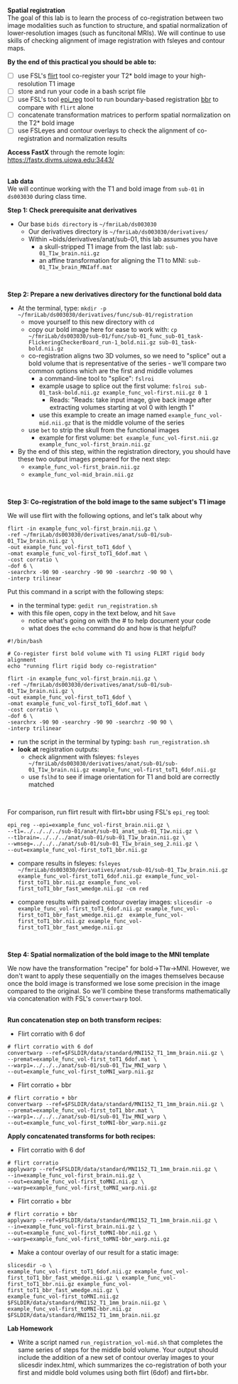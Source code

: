 **Spatial registration**
</br>
The goal of this lab is to learn the process of co-registration between two image modalities such as function to structure, and spatial normalization of lower-resolution images (such as funcitonal MRIs). We will continue to use skills of checking alignment of image registration with fsleyes and contour maps.
</br>

**By the end of this practical you should be able to:** <br/>
* [ ] use FSL's [flirt](http://web.mit.edu/fsl_v5.0.10/fsl/doc/wiki/FLIRT(2f)UserGuide.html) tool co-register your T2* bold image to your high-resolution T1 image <br/>
* [ ] store and run your code in a bash script file 
* [ ] use FSL's tool [epi_reg](https://fsl.fmrib.ox.ac.uk/fsl/fslwiki/FLIRT/UserGuide#epi_reg) tool to run boundary-based registration [bbr](https://fsl.fmrib.ox.ac.uk/fsl/fslwiki/FLIRT_BBR) to compare with `flirt` alone
* [ ] concatenate transformation matrices to perform spatial normalization on the T2* bold image <br/> 
* [ ] use FSLeyes and contour overlays to check the alignment of co-registration and normalization results <br/> 

**Access FastX** through the remote login: <br>
https://fastx.divms.uiowa.edu:3443/  <br/>
<br/>

**Lab data** <br>
We will continue working with the T1 and bold image from `sub-01` in `ds003030` during class time.

**Step 1: Check prerequisite anat derivatives** <br>
* Our base `bids directory` is `~/fmriLab/ds003030`
    * Our derivatives directory is `~/fmriLab/ds003030/derivatives/`
    * Within ~bids/derivatives/anat/sub-01, this lab assumes you have 
        * a skull-stripped T1 image from the last lab: `sub-01_T1w_brain.nii.gz`
        * an affine transformation for aligning the T1 to MNI: `sub-01_T1w_brain_MNIaff.mat`
</br>

**Step 2: Prepare a new derivatives directory for the functional bold data**
* At the terminal, type: `mkdir -p ~/fmriLab/ds003030/derivatives/func/sub-01/registration`
    * move yourself to this new directory with `cd`
    * copy our bold image here for ease to work with: `cp ~/fmriLab/ds003030/sub-01/func/sub-01_func_sub-01_task-FlickeringCheckerBoard_run-1_bold.nii.gz sub-01_task-bold.nii.gz`
    * co-registration aligns two 3D volumes, so we need to "splice" out a bold volume that is representative of the series - we'll compare two common options which are the first and middle volumes
        * a command-line tool to "splice": `fslroi` 
        * example usage to splice out the first volume: `fslroi sub-01_task-bold.nii.gz example_func_vol-first.nii.gz 0 1`
            * Reads: "Reads: take input image, give back image after extracting volumes starting at vol 0 with length 1"
        * use this example to create an image named `example_func_vol-mid.nii.gz` that is the middle volume of the series
    * use `bet` to strip the skull from the functional images
        * example for first volume: `bet example_func_vol-first.nii.gz example_func_vol-first_brain.nii.gz`
* By the end of this step, within the registration directory, you should have these two output images prepared for the next step:
    * `example_func_vol-first_brain.nii.gz`
    * `example_func_vol-mid_brain.nii.gz`
</br>

**Step 3: Co-registration of the bold image to the same subject's T1 image**

We will use flirt with the following options, and let's talk about why

```
flirt -in example_func_vol-first_brain.nii.gz \
-ref ~/fmriLab/ds003030/derivatives/anat/sub-01/sub-01_T1w_brain.nii.gz \
-out example_func_vol-first_toT1_6dof \
-omat example_func_vol-first_toT1_6dof.mat \
-cost corratio \
-dof 6 \
-searchrx -90 90 -searchry -90 90 -searchrz -90 90 \
-interp trilinear
```

Put this command in a script with the following steps:
* in the terminal type: `gedit run_registration.sh`
* with this file open, copy in the text below, and hit `Save`
    * notice what's going on with the # to help document your code
    * what does the `echo` command do and how is that helpful?

```
#!/bin/bash

# Co-register first bold volume with T1 using FLIRT rigid body alignment
echo "running flirt rigid body co-registration"

flirt -in example_func_vol-first_brain.nii.gz \
-ref ~/fmriLab/ds003030/derivatives/anat/sub-01/sub-01_T1w_brain.nii.gz \
-out example_func_vol-first_toT1_6dof \
-omat example_func_vol-first_toT1_6dof.mat \
-cost corratio \
-dof 6 \
-searchrx -90 90 -searchry -90 90 -searchrz -90 90 \
-interp trilinear
```

* run the script in the terminal by typing: `bash run_registration.sh`
* **look at** registration outputs:
    * check alignment with fsleyes: `fsleyes ~/fmriLab/ds003030/derivatives/anat/sub-01/sub-01_T1w_brain.nii.gz example_func_vol-first_toT1_6dof.nii.gz`
    * use `fslhd` to see if image orientation for T1 and bold are correctly matched

</br>

For comparison, run flirt result with flirt+bbr using FSL's `epi_reg` tool:
```
epi_reg --epi=example_func_vol-first_brain.nii.gz \
--t1=../../../../sub-01/anat/sub-01_anat_sub-01_T1w.nii.gz \
--t1brain=../../../anat/sub-01/sub-01_T1w_brain.nii.gz \
--wmseg=../../../anat/sub-01/sub-01_T1w_brain_seg_2.nii.gz \
--out=example_func_vol-first_toT1_bbr.nii.gz
```

* compare results in fsleyes:
`fsleyes ~/fmriLab/ds003030/derivatives/anat/sub-01/sub-01_T1w_brain.nii.gz example_func_vol-first_toT1_6dof.nii.gz example_func_vol-first_toT1_bbr.nii.gz example_func_vol-first_toT1_bbr_fast_wmedge.nii.gz -cm red`

* compare results with paired contour overlay images: 
`slicesdir -o example_func_vol-first_toT1_6dof.nii.gz example_func_vol-first_toT1_bbr_fast_wmedge.nii.gz  example_func_vol-first_toT1_bbr.nii.gz example_func_vol-first_toT1_bbr_fast_wmedge.nii.gz`

</br>


**Step 4: Spatial normalization of the bold image to the MNI template**

We now have the transformation "recipe" for bold->T1w->MNI. However, we don't want to apply these sequentially on the images themselves because once the bold image is transformed we lose some precision in the image compared to the original. So we'll combine these transforms mathematically via concatenation with FSL's `convertwarp` tool.</br>
</br>

**Run concatenation step on both transform recipes:**
* Flirt corratio with 6 dof
```
# flirt corratio with 6 dof
convertwarp --ref=$FSLDIR/data/standard/MNI152_T1_1mm_brain.nii.gz \
--premat=example_func_vol-first_toT1_6dof.mat \
--warp1=../../../anat/sub-01/sub-01_T1w_MNI_warp \
--out=example_func_vol-first_toMNI_warp.nii.gz
```


* Flirt corratio + bbr
```
# flirt corratio + bbr
convertwarp --ref=$FSLDIR/data/standard/MNI152_T1_1mm_brain.nii.gz \
--premat=example_func_vol-first_toT1_bbr.mat \
--warp1=../../../anat/sub-01/sub-01_T1w_MNI_warp \
--out=example_func_vol-first_toMNI-bbr_warp.nii.gz
```

**Apply concatenated transforms for both recipes:**
* Flirt corratio with 6 dof
```
# flirt corratio
applywarp --ref=$FSLDIR/data/standard/MNI152_T1_1mm_brain.nii.gz \
--in=example_func_vol-first_brain.nii.gz \
--out=example_func_vol-first_toMNI.nii.gz \
--warp=example_func_vol-first_toMNI_warp.nii.gz
```

* Flirt corratio + bbr
```
# flirt corratio + bbr
applywarp --ref=$FSLDIR/data/standard/MNI152_T1_1mm_brain.nii.gz \
--in=example_func_vol-first_brain.nii.gz \
--out=example_func_vol-first_toMNI-bbr.nii.gz \
--warp=example_func_vol-first_toMNI-bbr_warp.nii.gz
```

* Make a contour overlay of our result for a static image:
```
slicesdir -o \
example_func_vol-first_toT1_6dof.nii.gz example_func_vol-first_toT1_bbr_fast_wmedge.nii.gz \ example_func_vol-first_toT1_bbr.nii.gz example_func_vol-first_toT1_bbr_fast_wmedge.nii.gz \
example_func_vol-first_toMNI.nii.gz $FSLDIR/data/standard/MNI152_T1_1mm_brain.nii.gz \
example_func_vol-first_toMNI-bbr.nii.gz $FSLDIR/data/standard/MNI152_T1_1mm_brain.nii.gz 
```


**Lab Homework** 

* Write a script named `run_registration_vol-mid.sh` that completes the same series of steps for the middle bold volume. Your output should include the addition of a new set of contour overlay images to your slicesdir index.html, which summarizes the co-registration of both your first and middle bold volumes using both flirt (6dof) and flirt+bbr.







